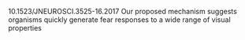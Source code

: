 10.1523/JNEUROSCI.3525-16.2017
Our proposed mechanism suggests organisms quickly generate fear responses to a wide range of visual properties